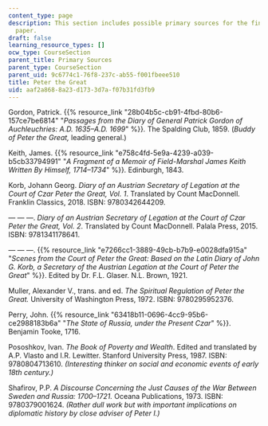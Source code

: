 ```yaml
---
content_type: page
description: This section includes possible primary sources for the final research
  paper.
draft: false
learning_resource_types: []
ocw_type: CourseSection
parent_title: Primary Sources
parent_type: CourseSection
parent_uid: 9c6774c1-76f8-237c-ab55-f001fbeee510
title: Peter the Great
uid: aaf2a868-8a23-d173-3d7a-f07b31fd3fb9
---
```

Gordon, Patrick. {{% resource_link "28b04b5c-cb91-4fbd-80b6-157ce7be6814" "*Passages from the Diary of General Patrick Gordon of Auchleuchries: A.D. 1635–A.D. 1699*" %}}*.* The Spalding Club, 1859. (*Buddy of Peter the Great,* leading general.)

Keith, James. {{% resource_link "e758c4fd-5e9a-4239-a039-b5cb33794991" "*A Fragment of a Memoir of Field-Marshal James Keith Written By Himself, 1714–1734*" %}}*.* Edinburgh, 1843.

Korb, Johann Georg. *Diary of an Austrian Secretary of Legation at the Court of Czar Peter the Great, Vol. 1*. Translated by Count MacDonnell. Franklin Classics, 2018. ISBN: 9780342644209.

— — —. *Diary of an Austrian Secretary of Legation at the Court of Czar Peter the Great, Vol. 2*. Translated by Count MacDonnell. Palala Press, 2015. ISBN: 9781341178641.

— — —. {{% resource_link "e7266cc1-3889-49cb-b7b9-e0028dfa915a" "*Scenes from the Court of Peter the Great: Based on the Latin Diary of John G. Korb, a Secretary of the Austrian Legation at the Court of Peter the Great*" %}}. Edited by Dr. F.L. Glaser. N.L. Brown, 1921.

Muller, Alexander V., trans. and ed. *The Spiritual Regulation of Peter the Great.* University of Washington Press, 1972. ISBN: 9780295952376.

Perry, John. {{% resource_link "63418b11-0696-4cc9-95b6-ce2988183b6a" "*The State of Russia, under the Present Czar*" %}}. Benjamin Tooke, 1716.

Pososhkov, Ivan. *The Book of Poverty and Wealth*. Edited and translated by A.P. Vlasto and I.R. Lewitter. Stanford University Press, 1987. ISBN: 9780804713610. *(Interesting thinker on social and economic events of early 18th century.)*

Shafirov, P.P. *A Discourse Concerning the Just Causes of the War Between Sweden and Russia: 1700–1721.* Oceana Publications, 1973. ISBN: 9780379001624. *(Rather dull work but with important implications on diplomatic history by close adviser of Peter I.)*